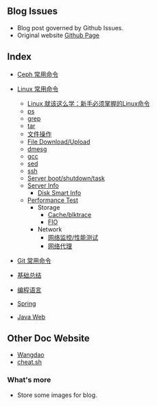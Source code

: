 ## Blog Issues
- Blog post governed by Github Issues.
- Original website [Github Page](https://zjs1224522500.github.io)

## Index
- [Ceph 常用命令](https://github.com/zjs1224522500/BlogIssue/issues/18)
- [Linux 常用命令](https://github.com/zjs1224522500/BlogIssue/issues/17)
  - [Linux 就该这么学：新手必须掌握的Linux命令](https://www.linuxprobe.com/chapter-02.html)
  - [ps](https://github.com/zjs1224522500/BlogIssue/issues/17#issue-467810334)
  - [grep](https://github.com/zjs1224522500/BlogIssue/issues/17#issuecomment-990889193)
  - [tar](https://github.com/zjs1224522500/BlogIssue/issues/17#issuecomment-990889525)
  - [文件操作](https://github.com/zjs1224522500/BlogIssue/issues/17#issuecomment-990889861)
  - [File Download/Upload](https://github.com/zjs1224522500/BlogIssue/issues/17#issuecomment-552468496)
  - [dmesg](https://github.com/zjs1224522500/BlogIssue/issues/17#issuecomment-990890060)
  - [gcc](https://github.com/zjs1224522500/BlogIssue/issues/17#issuecomment-990890280)
  - [sed](https://github.com/zjs1224522500/BlogIssue/issues/17#issuecomment-990891114)
  - [ssh](https://github.com/zjs1224522500/BlogIssue/issues/17#issuecomment-603275584)
  - [Server boot/shutdown/task](https://github.com/zjs1224522500/BlogIssue/issues/17#issuecomment-653284404)
  - [Server Info](https://github.com/zjs1224522500/BlogIssue/issues/17#issuecomment-555008175)
    - [Disk Smart Info](https://github.com/zjs1224522500/BlogIssue/issues/17#issuecomment-927256055) 
  - [Performance Test]()
    - Storage
      - [Cache/blktrace](https://github.com/zjs1224522500/BlogIssue/issues/17#issuecomment-669746771)
      - [FIO](https://github.com/zjs1224522500/BlogIssue/issues/17#issuecomment-683724376)
    - Network
      - [网络监控/性能测试](https://github.com/zjs1224522500/BlogIssue/issues/17#issuecomment-763738604)
      - [网络代理](https://github.com/zjs1224522500/BlogIssue/issues/17#issuecomment-763739320)

- [Git 常用命令](https://github.com/zjs1224522500/BlogIssue/issues/14)
- [基础总结](https://github.com/zjs1224522500/BlogIssue/labels/%E5%9F%BA%E7%A1%80%E6%80%BB%E7%BB%93)
- [编程语言](https://github.com/zjs1224522500/BlogIssue/issues?q=label%3A%E7%BC%96%E7%A8%8B%E8%AF%AD%E8%A8%80)
- [Spring](https://github.com/zjs1224522500/BlogIssue/issues?q=is%3Aissue+is%3Aopen+label%3ASpring)
- [Java Web](https://github.com/zjs1224522500/BlogIssue/labels/JavaWeb)

## Other Doc Website
- [Wangdao](https://wangdoc.com/)
- [cheat.sh](https://github.com/chubin/cheat.sh)

### What's more
- Store some images for blog.
